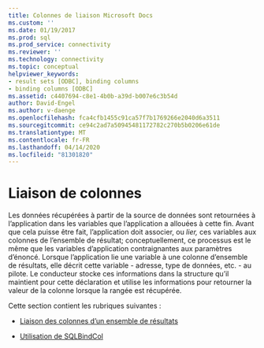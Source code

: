 ```yaml
---
title: Colonnes de liaison Microsoft Docs
ms.custom: ''
ms.date: 01/19/2017
ms.prod: sql
ms.prod_service: connectivity
ms.reviewer: ''
ms.technology: connectivity
ms.topic: conceptual
helpviewer_keywords:
- result sets [ODBC], binding columns
- binding columns [ODBC]
ms.assetid: c4407694-c8e1-4b0b-a39d-b007e6c3b54d
author: David-Engel
ms.author: v-daenge
ms.openlocfilehash: fca4cfb1455c91ca57f7b1769266e2040d6a3511
ms.sourcegitcommit: ce94c2ad7a50945481172782c270b5b0206e61de
ms.translationtype: MT
ms.contentlocale: fr-FR
ms.lasthandoff: 04/14/2020
ms.locfileid: "81301820"
---
```

# <a name="binding-columns"></a>Liaison de colonnes
Les données récupérées à partir de la source de données sont retournées à l’application dans les variables que l’application a allouées à cette fin. Avant que cela puisse être fait, l’application doit associer, ou *lier,* ces variables aux colonnes de l’ensemble de résultat; conceptuellement, ce processus est le même que les variables d’application contraignantes aux paramètres d’énoncé. Lorsque l’application lie une variable à une colonne d’ensemble de résultats, elle décrit cette variable - adresse, type de données, etc. - au pilote. Le conducteur stocke ces informations dans la structure qu’il maintient pour cette déclaration et utilise les informations pour retourner la valeur de la colonne lorsque la rangée est récupérée.  
  
 Cette section contient les rubriques suivantes :  
  
-   [Liaison des colonnes d’un ensemble de résultats](../../../odbc/reference/develop-app/binding-result-set-columns.md)  
  
-   [Utilisation de SQLBindCol](../../../odbc/reference/develop-app/using-sqlbindcol.md)
